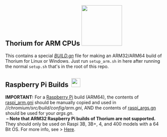 ## Thorium for ARM CPUs <img src="https://github.com/Alex313031/Thorium/blob/main/logos/STAGING/arm_logo.png" width="128">
This contains a special [*BUILD.gn*](https://github.com/Alex313031/Thorium/blob/main/arm/config/compiler/BUILD.gn) file for making an ARM32/ARM64 build of Thorium for Linux or Windows. Just run `setup_arm.sh` in here after running the normal `setup.sh` that's in the root of this repo.

## Raspberry Pi Builds &nbsp;<img src="https://github.com/Alex313031/Thorium/blob/main/logos/STAGING/Raspberry_Pi_Logo.svg" width="28">
__IMPORTANT:__ For a [Raspberry Pi](https://www.raspberrypi.org/) build (ARM64), the contents of [raspi_arm.gni](https://github.com/Alex313031/Thorium/blob/main/arm/raspi_arm.gni) should be manually copied and used in *//chromium/src/build/config/arm.gni*, AND the contents of [raspi_args.gn](https://github.com/Alex313031/Thorium/blob/main/arm/raspi_args.gn) should be used for your *args.gn*. \
__&nbsp;&ndash;&nbsp;Note that ARM32 Raspberry Pi builds of Thorium are not supported.__ They should only be used on Raspi 3B, 3B+, 4, and 400 models with a 64 Bit OS. For more info, see > [Here](https://www.raspberrypi.com/news/raspberry-pi-os-64-bit/).
